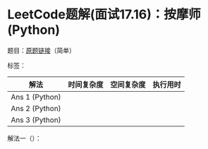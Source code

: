 # LeetCode题解(面试17.16)：按摩师(Python)

题目：[原题链接](https://leetcode-cn.com/problems/the-masseuse-lcci/)（简单）

标签：

| 解法           | 时间复杂度 | 空间复杂度 | 执行用时 |
| -------------- | ---------- | ---------- | -------- |
| Ans 1 (Python) |            |            |          |
| Ans 2 (Python) |            |            |          |
| Ans 3 (Python) |            |            |          |

解法一（）：

